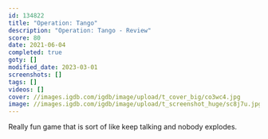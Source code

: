 ```yaml
---
id: 134822
title: "Operation: Tango"
description: "Operation: Tango - Review"
score: 80
date: 2021-06-04
completed: true
goty: []
modified_date: 2023-03-01
screenshots: []
tags: []
videos: []
cover: //images.igdb.com/igdb/image/upload/t_cover_big/co3wc4.jpg
image: //images.igdb.com/igdb/image/upload/t_screenshot_huge/sc8j7u.jpg
---
```

Really fun game that is sort of like keep talking and nobody explodes.